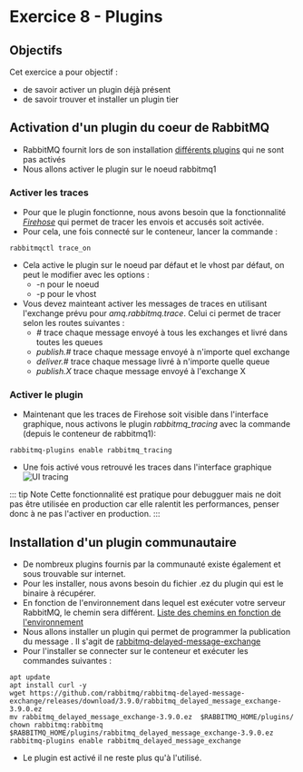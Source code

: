 # Exercice 8 - Plugins

## Objectifs
Cet exercice a pour objectif : 
* de savoir activer un plugin déjà présent
* de savoir trouver et installer un plugin tier

## Activation d'un plugin du coeur de RabbitMQ

* RabbitMQ fournit lors de son installation [différents plugins](https://www.rabbitmq.com/plugins.html#tier1-plugins) qui ne sont pas activés
* Nous allons activer le plugin sur le noeud rabbitmq1

### Activer les traces

* Pour que le plugin fonctionne, nous avons besoin que la fonctionnalité *[Firehose](https://www.rabbitmq.com/firehose.html)* qui permet de tracer les envois et accusés soit activée.
* Pour cela, une fois connecté sur le conteneur, lancer la commande : 
```
rabbitmqctl trace_on 
```
* Cela active le plugin sur le noeud par défaut et le vhost par défaut, on peut le modifier avec les options : 
    * -n pour le noeud
    * -p pour le vhost
* Vous devez mainteant activer les messages de traces en utilisant l'exchange prévu pour *amq.rabbitmq.trace*. Celui ci permet de tracer selon les routes suivantes :
    * *#* trace chaque message envoyé à tous les exchanges et livré dans toutes les queues
    * *publish.#* trace chaque message envoyé à n'importe quel exchange
    * *deliver.#* trace chaque message livré à n'importe quelle queue
    * *publish.X* trace chaque message envoyé à l'exchange X

### Activer le plugin
* Maintenant que les traces de Firehose soit visible dans l'interface graphique, nous activons le plugin *rabbitmq_tracing* avec la commande (depuis le conteneur de rabbitmq1):
```
rabbitmq-plugins enable rabbitmq_tracing
```
* Une fois activé vous retrouvé les traces dans l'interface graphique
![UI tracing](https://blog.rabbitmq.com/assets/images/2011/09/tracing.png)

::: tip Note
Cette fonctionnalité est pratique pour debugguer mais ne doit pas être utilisée en production car elle ralentit les performances, penser donc à ne pas l'activer en production.
:::

## Installation d'un plugin communautaire

* De nombreux plugins fournis par la communauté existe également et sous trouvable sur internet.
* Pour les installer, nous avons besoin du fichier .ez du plugin qui est le binaire à récupérer.
* En fonction de l'environnement dans lequel est exécuter votre serveur RabbitMQ, le chemin sera différent. 
[Liste des chemins en fonction de l'environnement](https://www.rabbitmq.com/installing-plugins.html)
* Nous allons installer un plugin qui permet de programmer la publication du message . Il s'agit de [rabbitmq-delayed-message-exchange](https://github.com/rabbitmq/rabbitmq-delayed-message-exchange)
* Pour l'installer se connecter sur le conteneur et exécuter les commandes suivantes : 
```
apt update
apt install curl -y
wget https://github.com/rabbitmq/rabbitmq-delayed-message-exchange/releases/download/3.9.0/rabbitmq_delayed_message_exchange-3.9.0.ez 
mv rabbitmq_delayed_message_exchange-3.9.0.ez  $RABBITMQ_HOME/plugins/
chown rabbitmq:rabbitmq $RABBITMQ_HOME/plugins/rabbitmq_delayed_message_exchange-3.9.0.ez
rabbitmq-plugins enable rabbitmq_delayed_message_exchange
```
* Le plugin est activé il ne reste plus qu'à l'utilisé.